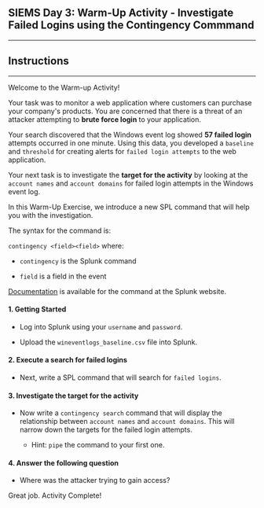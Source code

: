 ## SIEMS Day 3: Warm-Up Activity - Investigate Failed Logins using the Contingency Commmand
--------

## Instructions

--------

Welcome to the Warm-up Activity!  

Your task was to monitor a web application where customers can purchase your company's products. You are concerned that there is a threat of an attacker attempting to **brute force login** to your application. 

Your search discovered that the Windows event log showed **57 failed login** attempts occurred in one minute. Using this data, you developed a `baseline` and `threshold` for creating alerts for `failed login attempts` to the web application.  

Your next task is to investigate the **target for the activity** by looking at the `account names` and `account domains` for failed login attempts in the Windows event log.

In this Warm-Up Exercise, we introduce a new SPL command that will help you with the investigation.
 
 The syntax for the command is: 
 
 `contingency <field><field>` where:

 - `contingency` is the Splunk command

 - `field` is a field in the event

  [Documentation](<https://docs.splunk.com/Documentation/Splunk/7.2.5/SearchReference/Contingency>) is available for the command at the Splunk website.  


#### 1. Getting Started

* Log into Splunk using your `username` and `password`.

* Upload the `wineventlogs_baseline.csv` file into Splunk.

#### 2. Execute a search for failed logins

* Next, write a SPL command that will search for `failed logins`.

#### 3. Investigate the target for the activity

* Now write a `contingency search` command that will display the relationship between `account names` and `account domains`.  This will narrow down the targets for the failed login attempts.

   * Hint: `pipe` the command to your first one.

 #### 4. Answer the following question  

* Where was the attacker trying to gain access?

Great job.  Activity Complete!